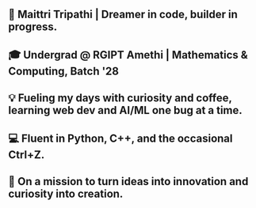 ## 🌱 Maittri Tripathi | Dreamer in code, builder in progress.
## 🎓 Undergrad @ RGIPT Amethi | Mathematics & Computing, Batch '28
## 💡 Fueling my days with curiosity and coffee, learning web dev and AI/ML one bug at a time.
## 💻 Fluent in Python, C++, and the occasional Ctrl+Z.
## 🚀 On a mission to turn ideas into innovation and curiosity into creation.

